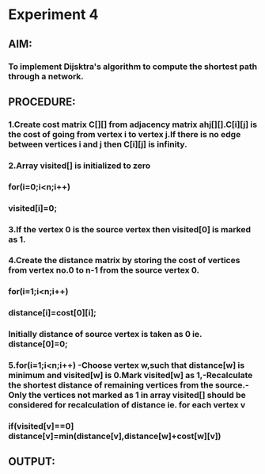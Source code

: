 # Experiment 4
## AIM:
### To implement Dijsktra's algorithm to compute the shortest path through a network.
## PROCEDURE:
### 1.Create cost matrix C[][] from adjacency matrix ahj[][].C[i][j] is the cost of going from vertex i to vertex j.If there is no edge between vertices i and j then C[i][j] is infinity.
### 2.Array visited[] is initialized to zero
### for(i=0;i<n;i++)
### visited[i]=0;
### 3.If the vertex 0 is the source vertex then visited[0] is marked as 1.
### 4.Create the distance matrix by storing the cost of vertices from vertex no.0 to n-1 from the source vertex 0.
### for(i=1;i<n;i++) 
### distance[i]=cost[0][i];
### Initially distance of source vertex is taken as 0 ie. distance[0]=0;
### 5.for(i=1;i<n;i++) -Choose vertex w,such that distance[w] is minimum and visited[w] is 0.Mark visited[w] as 1,-Recalculate the shortest distance of remaining vertices from the source.-Only the vertices not marked as 1 in array visited[] should be considered for recalculation of distance ie. for each vertex v
### if(visited[v]==0] distance[v]=min(distance[v],distance[w]+cost[w][v])
## OUTPUT:

